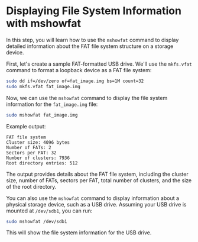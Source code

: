 # Displaying File System Information with mshowfat

In this step, you will learn how to use the `mshowfat` command to display detailed information about the FAT file system structure on a storage device.

First, let's create a sample FAT-formatted USB drive. We'll use the `mkfs.vfat` command to format a loopback device as a FAT file system:

```bash
sudo dd if=/dev/zero of=fat_image.img bs=1M count=32
sudo mkfs.vfat fat_image.img
```

Now, we can use the `mshowfat` command to display the file system information for the `fat_image.img` file:

```bash
sudo mshowfat fat_image.img
```

Example output:

```
FAT file system
Cluster size: 4096 bytes
Number of FATs: 2
Sectors per FAT: 32
Number of clusters: 7936
Root directory entries: 512
```

The output provides details about the FAT file system, including the cluster size, number of FATs, sectors per FAT, total number of clusters, and the size of the root directory.

You can also use the `mshowfat` command to display information about a physical storage device, such as a USB drive. Assuming your USB drive is mounted at `/dev/sdb1`, you can run:

```bash
sudo mshowfat /dev/sdb1
```

This will show the file system information for the USB drive.
